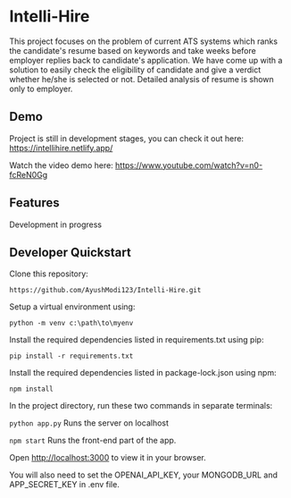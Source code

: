 # Intelli-Hire
This project focuses on the problem of current ATS systems which ranks the candidate's resume based on keywords and take weeks before employer replies back to candidate's application. We have come up with a solution to easily check the eligibility of candidate and give a verdict whether he/she is selected or not. Detailed analysis of resume is shown only to employer.

## Demo
Project is still in development stages, you can check it out here: https://intellihire.netlify.app/

Watch the video demo here: https://www.youtube.com/watch?v=n0-fcReN0Gg
## Features
Development in progress

## Developer Quickstart
Clone this repository:

`https://github.com/AyushModi123/Intelli-Hire.git`

Setup a virtual environment using:

`python -m venv c:\path\to\myenv`

Install the required dependencies listed in requirements.txt using pip:

`pip install -r requirements.txt`

Install the required dependencies listed in package-lock.json using npm:

`npm install`

In the project directory, run these two commands in separate terminals:

`python app.py` Runs the server on localhost

`npm start`    Runs the front-end part of the app.

Open [http://localhost:3000](http://localhost:3000) to view it in your browser.

You will also need to set the OPENAI_API_KEY, your MONGODB_URL and APP_SECRET_KEY in .env file.
